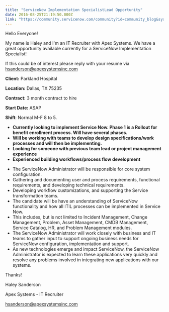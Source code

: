 ```yaml
---
title: "ServiceNow Implementation SpecialistLead Opportunity"
date: 2016-08-25T21:19:50.000Z
link: "https://community.servicenow.com/community?id=community_blog&sys_id=52cd62e9dbd0dbc01dcaf3231f9619be"
---
```

<p>Hello Everyone!</p><p></p><p></p><p>My name is Haley and I'm an IT Recruiter with Apex Systems. We have a great opportunity available currently for a ServiceNow Implementation Specialist! </p><p></p><p><span>If this could be of interest please reply with your resume via </span><a title="k-email-small" class="jive-link-email-small" href="mailto:hsanderson@apexsystemsinc.com">hsanderson@apexsystemsinc.com</a></p><p></p><p></p><p><strong>Client:</strong> Parkland Hospital</p><p><strong>Location:</strong> Dallas, TX 75235</p><p><strong>Contract:</strong> 3 month contract to hire</p><p><strong>Start Date:</strong> ASAP</p><p><strong>Shift</strong>: Normal M-F 8 to 5. </p><p><strong> </strong></p><ul style="list-style-type: disc;"><li><strong>Currently looking to implement Service Now. Phase 1 is a Rollout for benefit enrollment process. Will have several phases.</strong></li><li><strong>Will be working with teams to develop design specifications/work processes and will then be implementing.</strong></li><li><strong>Looking for someone with previous team lead or project management experience</strong></li><li><strong>Experienced building workflows/process flow development</strong></li></ul><p></p><ul><li>The ServiceNow Administrator will be responsible for core system configuration.</li><li>Gathering and documenting user and process requirements, functional requirements, and developing technical requirements.</li><li>Developing workflow customizations, and supporting the Service transformation teams. </li><li>The candidate will be have an understanding of ServiceNow functionality and how all ITIL processes can be implemented in Service Now. </li><li>This includes, but is not limited to Incident Management, Change Management, Problem, Asset Management, CMDB Management, Service Catalog, HR, and Problem Management modules. </li><li>The ServiceNow Administrator will work closely with business and IT teams to gather input to support ongoing business needs for ServiceNow configuration, implementation and support. </li><li>As new technologies emerge and impact ServiceNow, the ServiceNow Administrator is expected to learn these applications very quickly and resolve any problems involved in integrating new applications with our systems.</li></ul><p></p><p>Thanks!</p><p></p><p>Haley Sanderson</p><p>Apex Systems - IT Recruiter</p><p><a title="k-email-small" class="jive-link-email-small" href="mailto:hsanderson@apexsystemsinc.com">hsanderson@apexsystemsinc.com</a></p>